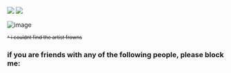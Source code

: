 ![](rw.gif)
![](rw2.gif)
</details>

![image](https://i.pinimg.com/736x/14/53/22/1453220913abe836a9e5788bb4ddfc56.jpg)




<sub> ~~^ i couldnt find the artist frowns~~ </sub>

### if you are friends with any of the following people, please block me:


